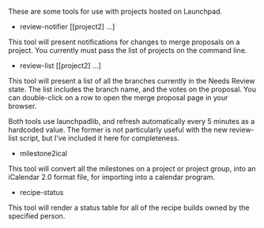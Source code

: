 These are some tools for use with projects hosted on Launchpad.

* review-notifier <project1> [[project2] ...]

This tool will present notifications for changes to merge proposals on a
project. You currently must pass the list of projects on the command line.

* review-list <project1> [[project2] ...]

This tool will present a list of all the branches currently in the
Needs Review state. The list includes the branch name, and the votes
on the proposal. You can double-click on a row to open the merge proposal
page in your browser.


Both tools use launchpadlib, and refresh automatically every 5 minutes
as a hardcoded value. The former is not particularly useful with the new
review-list script, but I've included it here for completeness.


* milestone2ical <project>

This tool will convert all the milestones on a project or project group,
into an iCalendar 2.0 format file, for importing into a calendar program.

* recipe-status <person>

This tool will render a status table for all of the recipe builds owned
by the specified person.
